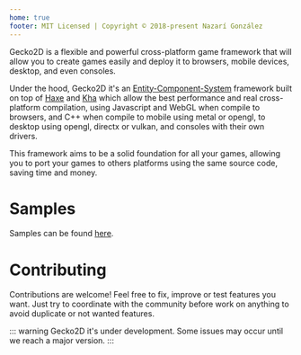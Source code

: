 ```yaml
---
home: true
footer: MIT Licensed | Copyright © 2018-present Nazarí González
---
```


Gecko2D is a flexible and powerful cross-platform game framework that will allow you to create games easily and deploy it
to browsers, mobile devices, desktop, and even consoles.

Under the hood, Gecko2D it's an [Entity-Component-System](https://en.wikipedia.org/wiki/Entity%E2%80%93component%E2%80%93system) framework built on top of [Haxe](http://haxe.org) and [Kha](http://kha.tech) which allow the best performance and real cross-platform
compilation, using Javascript and WebGL when compile to browsers, and C++ when compile to mobile using metal or opengl, to desktop using opengl, directx or vulkan, and consoles with their own drivers.

This framework aims to be a solid foundation for all your games, allowing you to port your games to others platforms using the same source code, saving time and money.

# Samples
Samples can be found [here](https://github.com/Nazariglez/Gecko2D/tree/master/examples).

# Contributing
Contributions are welcome! Feel free to fix, improve or test features you want. Just try to coordinate with the community before work on anything to avoid duplicate or not wanted features.

::: warning Gecko2D it's under development.
Some issues may occur until we reach a major version.
::: 